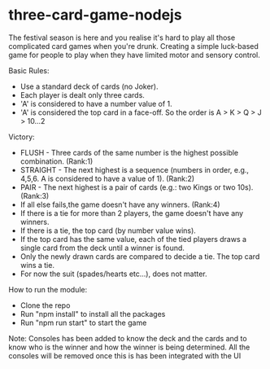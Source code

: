 # three-card-game-nodejs

The festival season is here and you realise it's hard to play all those complicated card games when you're drunk.
Creating a simple luck-based game for people to play when they have limited motor and sensory control.

Basic Rules:
- Use a standard deck of cards (no Joker).
- Each player is dealt only three cards.
- 'A' is considered to have a number value of 1.
- 'A' is considered the top card in a face-off. So the order is A > K > Q > J > 10...2

Victory:
- FLUSH - Three cards of the same number is the highest possible combination. (Rank:1)
- STRAIGHT - The next highest is a sequence (numbers in order, e.g., 4,5,6. A is considered to have a value of 1). (Rank:2)
- PAIR - The next highest is a pair of cards (e.g.: two Kings or two 10s). (Rank:3)
- If all else fails,the game doesn't have any winners. (Rank:4)
- If there is a tie for more than 2 players, the game doesn't have any winners.
- If there is a tie, the top card (by number value wins). 
- If the top card has the same value, each of the tied players draws a single card from the deck until a winner is found.
- Only the newly drawn cards are compared to decide a tie. The top card wins a tie. 
- For now the suit (spades/hearts etc...), does not matter. 

How to run the module:
- Clone the repo 
- Run "npm install" to install all the packages
- Run "npm run start" to start the game

Note: Consoles has been added to know the deck and the cards and to know who is the winner and how the winner is being determined. 
All the consoles will be removed once this is has been integrated with the UI